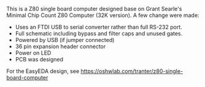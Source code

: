 This is a Z80 single board computer designed base on Grant Searle's
Minimal Chip Count Z80 Computer (32K version). A few change were made:

- Uses an FTDI USB to serial converter rather than full RS-232 port.
- Full schematic including bypass and filter caps and unused gates.
- Powered by USB (if jumper connected)
- 36 pin expansion header connector
- Power on LED
- PCB was designed

For the EasyEDA design, see https://oshwlab.com/tranter/z80-single-board-computer
